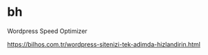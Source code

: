# bh
Wordpress Speed Optimizer 

https://bilhos.com.tr/wordpress-sitenizi-tek-adimda-hizlandirin.html
